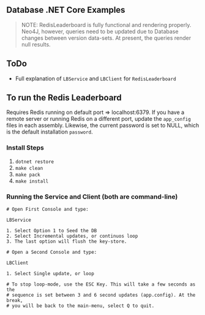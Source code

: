 ## Database .NET Core Examples

>NOTE: RedisLeaderboard is fully functional and rendering properly. Neo4J, however,
>queries need to be updated due to Database changes between version data-sets.
>At present, the queries render null results.

## ToDo

* Full explanation of `LBService` and `LBClient` for `RedisLeaderboard`

## To run the Redis Leaderboard

Requires Redis running on default port => localhost:6379. If you have a remote
server or running Redis on a different port, update the `app_config` files
in each assembly. Likewise, the current password is set to NULL, which is the
default installation `password`.

### Install Steps

1. `dotnet restore`
2. `make clean`
3. `make pack`
4. `make install`

### Running the Service and Client (both are command-line)

```shell
# Open First Console and type:

LBService

1. Select Option 1 to Seed the DB
2. Select Incremental updates, or continuos loop
3. The last option will flush the key-store.

# Open a Second Console and type:

LBClient

1. Select Single update, or loop

# To stop loop-mode, use the ESC Key. This will take a few seconds as the
# sequence is set between 3 and 6 second updates (app.config). At the break,
# you will be back to the main-menu, select Q to quit.
```
